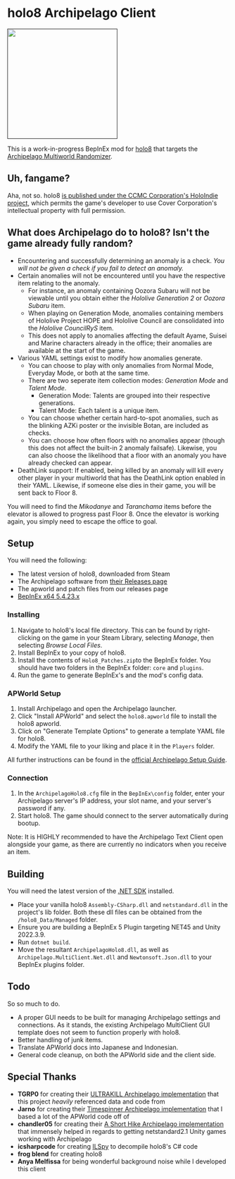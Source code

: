 # holo8 Archipelago Client
[<img src="https://i.imgur.com/X2EAzUB.png" height="250"/>]()

This is a work-in-progress BepInEx mod for [holo8](https://store.steampowered.com/app/3373960/holo8/) that targets the [Archipelago Multiworld Randomizer](https://archipelago.gg/).

## Uh, fangame?

Aha, not so. holo8 [is published under the CCMC Corporation's HoloIndie project](https://ccmc-corp.com/en/202502/29/), which permits the game's developer to use Cover Corporation's intellectual property with full permission.

## What does Archipelago do to holo8? Isn't the game already fully random?

- Encountering and successfully determining an anomaly is a check. *You will not be given a check if you fail to detect an anomaly.*
- Certain anomalies will not be encountered until you have the respective item relating to the anomaly.
	- For instance, an anomaly containing Oozora Subaru will not be viewable until you obtain either the *Hololive Generation 2* or *Oozora Subaru* item.
	- When playing on Generation Mode, anomalies containing members of Hololive Project HOPE and Hololive Council are consolidated into the *Hololive CouncilRyS* item.
	- This does not apply to anomalies affecting the default Ayame, Suisei and Marine characters already in the office; their anomalies are available at the start of the game.
- Various YAML settings exist to modify how anomalies generate.
	- You can choose to play with only anomalies from Normal Mode, Everyday Mode, or both at the same time.
	- There are two seperate item collection modes: *Generation Mode* and *Talent Mode*.
		- Generation Mode: Talents are grouped into their respective generations.
		- Talent Mode: Each talent is a unique item.
	- You can choose whether certain hard-to-spot anomalies, such as the blinking AZKi poster or the invisible Botan, are included as checks.
	- You can choose how often floors with no anomalies appear (though this does not affect the built-in 2 anomaly failsafe). Likewise, you can also choose the likelihood that a floor with an anomaly you have already checked can appear.
- DeathLink support: If enabled, being killed by an anomaly will kill every other player in your multiworld that has the DeathLink option enabled in their YAML. Likewise, if someone else dies in their game, you will be sent back to Floor 8.

You will need to find the *Mikodanye* and *Taranchama* items before the elevator is allowed to progress past Floor 8. Once the elevator is working again, you simply need to escape the office to goal.

## Setup
You will need the following:
-   The latest version of holo8, downloaded from Steam
-   The Archipelago software from [their Releases page](https://github.com/ArchipelagoMW/Archipelago/releases/latest)
-   The apworld and patch files from our releases page
-   [BepInEx x64 5.4.23.x](https://github.com/BepInEx/BepInEx/releases)

### Installing
1. Navigate to holo8's local file directory. This can be found by right-clicking on the game in your Steam Library, selecting *Manage*, then selecting *Browse Local Files*.
2. Install BepInEx to your copy of holo8.
3. Install the contents of `Holo8_Patches.zip`to the BepInEx folder. You should have two folders in the BepInEx folder: `core` and `plugins`.
4. Run the game to generate BepInEx's and the mod's config data.

### APWorld Setup
1. Install Archipelago and open the Archipelago launcher.
2. Click "Install APWorld" and select the `holo8.apworld` file to install the holo8 apworld.
3. Click on "Generate Template Options" to generate a template YAML file for holo8.
4. Modify the YAML file to your liking and place it in the `Players` folder.

All further instructions can be found in the [official Archipelago Setup Guide](https://archipelago.gg/tutorial/Archipelago/setup/en#on-your-local-installation).

### Connection
1. In the `ArchipelagoHolo8.cfg` file in the `BepInEx\config` folder, enter your Archipelago server's IP address, your slot name, and your server's password if any.
2. Start holo8. The game should connect to the server automatically during bootup.

Note: It is HIGHLY recommended to have the Archipelago Text Client open alongside your game, as there are currently no indicators when you receive an item.

## Building
You will need the latest version of the [.NET SDK](https://dotnet.microsoft.com/download) installed.
- Place your vanilla holo8 `Assembly-CSharp.dll` and `netstandard.dll` in the project's lib folder. Both these dll files can be obtained from the `/holo8_Data/Managed` folder.
- Ensure you are building a BepInEx 5 Plugin targeting NET45 and Unity 2022.3.9.
- Run `dotnet build`.
- Move the resultant `ArchipelagoHolo8.dll`, as well as `Archipelago.MultiClient.Net.dll` and `Newtonsoft.Json.dll` to your BepInEx plugins folder.

## Todo
So so much to do.
- A proper GUI needs to be built for managing Archipelago settings and connections. As it stands, the existing Archipelago MultiClient GUI template does not seem to function properly with holo8.
- Better handling of junk items.
- Translate APWorld docs into Japanese and Indonesian.
- General code cleanup, on both the APWorld side and the client side.

## Special Thanks
- **TGRP0** for creating their [ULTRAKILL Archipelago implementation](https://github.com/TRPG0/ArchipelagoULTRAKILL/) that this project _heavily_ referenced data and code from
- **Jarno** for creating their [Timespinner Archipelago implementation](https://github.com/Jarno458/TsRandomizer) that I based a lot of the APWorld code off of
- **chandler05** for creating their [A Short Hike Archipelago implementation](https://github.com/chandler05/AShortHike.Randomizer) that immensely helped in regards to getting netstandard2.1 Unity games working with Archipelago
- **icsharpcode** for creating [ILSpy](https://github.com/icsharpcode/ILSpy) to decompile holo8's C# code
- **frog blend** for creating holo8
- **Anya Melfissa** for being wonderful background noise while I developed this client
